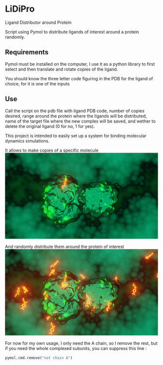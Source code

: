 # LiDiPro
Ligand Distributor around Protein

Script using Pymol to distribute ligands of interest around a protein randomly.

## Requirements

Pymol must be installed on the computer, I use it as a python library to first select and then translate and rotate copies of the ligand.

You should know the three letter code figuring in the PDB for the ligand of choice, for it is one of the inputs

## Use

Call the script on the pdb file with ligand PDB code, number of copies desired, range around the protein where the ligands will be distributed, name of the target file where the new complex will be saved, and wether to delete the original ligand (0 for no, 1 for yes).

This project is intended to easily set up a system for binding molecular dynamics simulations.

It allows to make copies of a specific molecule
![one ligand](lidipro1.png)

And randomly distribute them around the protein of interest
![several ligand](lidipro2.png)

For now for my own usage, I only need the A chain, so I remove the rest, but if you need the whole complexed subunits, you can suppress this line :

```python
pymol.cmd.remove("not chain A")
```
